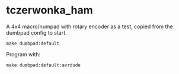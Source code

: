 # tczerwonka_ham

A 4x4 macro/numpad with rotary encoder as a test, copied from the dumbpad config to start.

    make dumbpad:default

Program with:

    make dumbpad:default:avrdude
